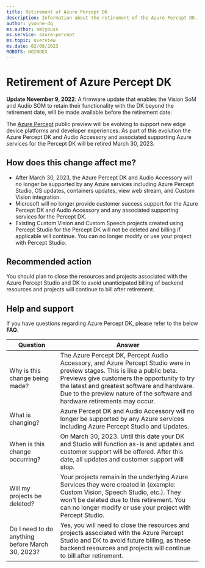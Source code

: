 ```yaml
---
title: Retirement of Azure Percept DK
description: Information about the retirement of the Azure Percept DK.
author: yvonne-dq
ms.author: amiyouss
ms.service: azure-percept
ms.topic: overview
ms.date: 02/08/2023
ROBOTS: NOINDEX
---
```


# Retirement of Azure Percept DK

**Update November 9, 2022**: A firmware update that enables the Vision SoM and Audio SOM to retain their functionality with the DK beyond the retirement date, will be made available before the retirement date.

The [Azure Percept](https://azure.microsoft.com/products/azure-percept/) public preview will be evolving to support new edge device platforms and developer experiences. As part of this evolution the Azure Percept DK and Audio Accessory and associated supporting Azure services for the Percept DK will be retired March 30, 2023.
 
## How does this change affect me?

- After March 30, 2023, the Azure Percept DK and Audio Accessory will no longer be supported by any Azure services including Azure Percept Studio, OS updates, containers updates, view web stream, and Custom Vision integration. 
- Microsoft will no longer provide customer success support for the Azure Percept DK and Audio Accessory and any associated supporting services for the Percept DK.
- Existing Custom Vision and Custom Speech projects created using Percept Studio for the Percept DK will not be deleted and billing if applicable will continue. You can no longer modify or use your project with Percept Studio. 
 
## Recommended action

You should plan to close the resources and projects associated with the Azure Percept Studio and DK to avoid unanticipated billing of backend resources and projects will continue to bill after retirement.
 
## Help and support

If you have questions regarding Azure Percept DK, please refer to the below **FAQ**.


| Question             | Answer                       | 
|----------------------|------------------------------|             
| Why is this change being made?                 | The Azure Percept DK, Percept Audio Accessory, and Azure Percept Studio were in preview stages. This is like a public beta. Previews give customers the opportunity to try the latest and greatest software and hardware. Due to the preview nature of the software and hardware retirements may occur.               | 
| What is changing?                              | Azure Percept DK and Audio Accessory will no longer be supported by any Azure services including Azure Percept Studio and Updates.    | 
| When is this change occurring?                 | On March 30, 2023. Until this date your DK and Studio will function as-is and updates and customer support will be offered. After this date, all updates and customer support will stop.    | 
| Will my projects be deleted?                   | Your projects remain in the underlying Azure Services they were created in (example: Custom Vision, Speech Studio, etc.). They won't be deleted due to this retirement. You can no longer modify or use your project with Percept Studio.   | 
| Do I need to do anything before March 30, 2023?    | Yes, you will need to close the resources and projects associated with the Azure Percept Studio and DK to avoid future billing, as these backend resources and projects will continue to bill after retirement.    | 
 
